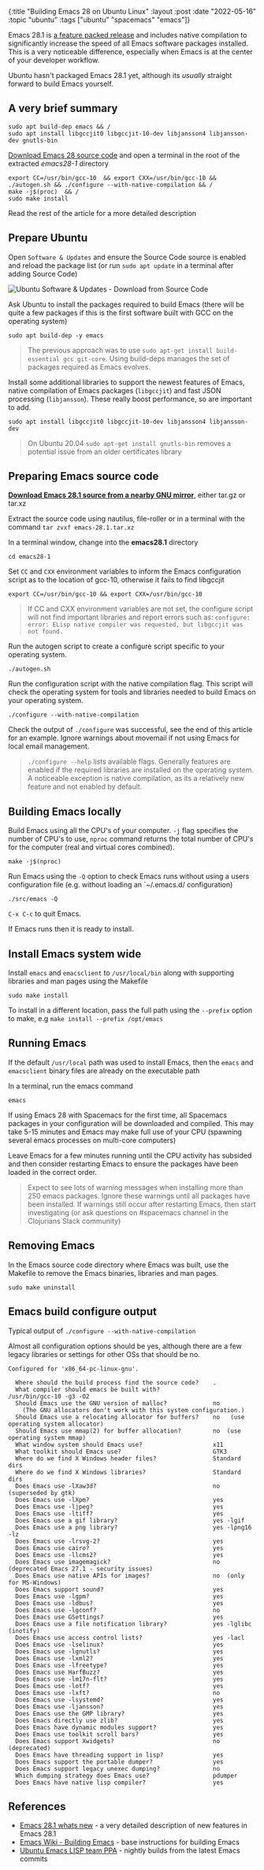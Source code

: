 {:title "Building Emacs 28 on Ubuntu Linux"
:layout :post
:date "2022-05-16"
:topic "ubuntu"
:tags  ["ubuntu" "spacemacs" "emacs"]}

Emacs 28.1 is [a feature packed release](https://www.masteringemacs.org/article/whats-new-in-emacs-28-1 "What is new in Emacs 28.1") and includes native compilation to significantly increase the speed of all Emacs software packages installed.  This is a very noticeable difference, especially when Emacs is at the center of your developer workflow.

Ubuntu hasn't packaged Emacs 28.1 yet, although its *usually* straight forward to build Emacs yourself.

<!-- more -->

## A very brief summary

```
sudo apt build-dep emacs && /
sudo apt install libgccjit0 libgccjit-10-dev libjansson4 libjansson-dev gnutls-bin
```

[Download Emacs 28 source code](https://www.gnu.org/software/emacs/download.html) and open a terminal in the root of the extracted *emacs28-1* directory

```
export CC=/usr/bin/gcc-10  && export CXX=/usr/bin/gcc-10 && ./autogen.sh && ./configure --with-native-compilation && /
make -j$(proc)  && /
sudo make install
```

Read the rest of the article for a more detailed description


## Prepare Ubuntu

Open `Software & Updates` and ensure the Source Code source is enabled and reload the package list (or run `sudo apt update` in a terminal after adding Source Code)

![Ubuntu Software & Updates - Download from Source Code](https://raw.githubusercontent.com/practicalli/graphic-design/live/ubuntu/screenshots/ubuntu-sofware-updates-download-from-source-code.png)

Ask Ubuntu to install the packages required to build Emacs (there will be quite a few packages if this is the first software built with GCC on the operating system)

```shell
sudo apt build-dep -y emacs
```

> The previous approach was to use `sudo apt-get install build-essential gcc git-core`. Using build-deps manages the set of packages required as Emacs evolves.

Install some additional libraries to support the newest features of Emacs, native compilation of Emacs packages (`libgccjit`) and fast JSON processing (`libjansson`).  These really boost performance, so are important to add.

```shell
sudo apt install libgccjit0 libgccjit-10-dev libjansson4 libjansson-dev
```

> On Ubuntu 20.04 `sudo apt-get install gnutls-bin`  removes a potential issue from an older certificates library


## Preparing Emacs source code

**[Download Emacs 28.1 source from a nearby GNU mirror](https://www.gnu.org/software/emacs/download.html)**, either tar.gz or tar.xz

Extract the source code using nautilus, file-roller or in a terminal with the command `tar zvxf emacs-28.1.tar.xz`

In a terminal window, change into the **emacs28.1** directory

```
cd emacs28-1
```


Set `CC` and `CXX` environment variables to inform the Emacs configuration script as to the location of gcc-10, otherwise it fails to find libgccjit

```
export CC=/usr/bin/gcc-10 && export CXX=/usr/bin/gcc-10
```

> If CC and CXX environment variables are not set, the configure script will not find important libraries and report errors such as: `configure: error: ELisp native compiler was requested, but libgccjit was not found.`


Run the autogen script to create a configure script specific to your operating system.

```
./autogen.sh
```

Run the configuration script with the native compilation flag.  This script will check the operating system for tools and libraries needed to build Emacs on your operating system.

```
./configure --with-native-compilation
```

Check the output of `./configure` was successful, see the end of this article for an example.  Ignore warnings about movemail if not using Emacs for local email management.

> `./configure --help` lists available flags. Generally features are enabled if the required libraries are installed on the operating system.
> A noticeable exception is native compilation, as its a relatively new feature and not enabled by default.


## Building Emacs locally

Build Emacs using all the CPU's of your computer.  `-j` flag specifies the number of CPU's to use, `nproc` command returns the total number of CPU's for the computer (real and virtual cores combined).

```
make -j$(nproc)
```

Run Emacs using the `-Q` option to check Emacs runs without using a users configuration file (e.g. without loading an `~/.emacs.d/ configuration)

```
./src/emacs -Q
```

`C-x C-c` to quit Emacs.

If Emacs runs then it is ready to install.


## Install Emacs system wide

Install `emacs` and `emacsclient` to `/usr/local/bin` along with supporting libraries and man pages using the Makefile

```
sudo make install
```

To install in a different location, pass the full path using the `--prefix` option to make, e.g `make install --prefix /opt/emacs`


## Running Emacs

If the default `/usr/local` path was used to install Emacs, then the `emacs` and `emacsclient` binary files are already on the executable path

In a terminal, run the emacs command

```
emacs
```

If using Emacs 28 with Spacemacs for the first time, all Spacemacs packages in your configuration will be downloaded and compiled.  This may take 5-15 minutes and Emacs may make full use of your CPU (spawning several emacs processes on multi-core computers)

Leave Emacs for a few minutes running until the CPU activity has subsided and then consider restarting Emacs to ensure the packages have been loaded in the correct order.

> Expect to see lots of warning messages when installing more than 250 emacs packages.  Ignore these warnings until all packages have been installed.  If warnings still occur after restarting Emacs, then start investigating (or ask questions on #spacemacs channel in the Clojurians Slack community)


## Removing Emacs

In the Emacs source code directory where Emacs was built, use the Makefile to remove the Emacs binaries, libraries and man pages.

```
sudo make uninstall
```


## Emacs build configure output

Typical output of  `./configure --with-native-compilation`

Almost all configuration options should be yes, although there are a few legacy libraries or settings for other OSs that should be no.

```
Configured for 'x86_64-pc-linux-gnu'.

  Where should the build process find the source code?    .
  What compiler should emacs be built with?               /usr/bin/gcc-10 -g3 -O2
  Should Emacs use the GNU version of malloc?             no
    (The GNU allocators don't work with this system configuration.)
  Should Emacs use a relocating allocator for buffers?    no   (use operating system allocator)
  Should Emacs use mmap(2) for buffer allocation?         no  (use operating system mmap)
  What window system should Emacs use?                    x11
  What toolkit should Emacs use?                          GTK3
  Where do we find X Windows header files?                Standard dirs
  Where do we find X Windows libraries?                   Standard dirs
  Does Emacs use -lXaw3d?                                 no  (superseded by gtk)
  Does Emacs use -lXpm?                                   yes
  Does Emacs use -ljpeg?                                  yes
  Does Emacs use -ltiff?                                  yes
  Does Emacs use a gif library?                           yes -lgif
  Does Emacs use a png library?                           yes -lpng16 -lz
  Does Emacs use -lrsvg-2?                                yes
  Does Emacs use cairo?                                   yes
  Does Emacs use -llcms2?                                 yes
  Does Emacs use imagemagick?                             no  (deprecated Emacs 27.1 - security issues)
  Does Emacs use native APIs for images?                  no  (only for MS-Windows)
  Does Emacs support sound?                               yes
  Does Emacs use -lgpm?                                   yes
  Does Emacs use -ldbus?                                  yes
  Does Emacs use -lgconf?                                 no
  Does Emacs use GSettings?                               yes
  Does Emacs use a file notification library?             yes -lglibc (inotify)
  Does Emacs use access control lists?                    yes -lacl
  Does Emacs use -lselinux?                               yes
  Does Emacs use -lgnutls?                                yes
  Does Emacs use -lxml2?                                  yes
  Does Emacs use -lfreetype?                              yes
  Does Emacs use HarfBuzz?                                yes
  Does Emacs use -lm17n-flt?                              yes
  Does Emacs use -lotf?                                   yes
  Does Emacs use -lxft?                                   no
  Does Emacs use -lsystemd?                               yes
  Does Emacs use -ljansson?                               yes
  Does Emacs use the GMP library?                         yes
  Does Emacs directly use zlib?                           yes
  Does Emacs have dynamic modules support?                yes
  Does Emacs use toolkit scroll bars?                     yes
  Does Emacs support Xwidgets?                            no  (deprecated)
  Does Emacs have threading support in lisp?              yes
  Does Emacs support the portable dumper?                 yes
  Does Emacs support legacy unexec dumping?               no
  Which dumping strategy does Emacs use?                  pdumper
  Does Emacs have native lisp compiler?                   yes
```


## References

* [Emacs 28.1 whats new](https://www.masteringemacs.org/article/whats-new-in-emacs-28-1) - a very detailed description of new features in Emacs 28.1
* [Emacs Wiki - Building Emacs](https://www.emacswiki.org/emacs/BuildingEmacs) - base instructions for building Emacs
* [Ubuntu Emacs LISP team PPA](https://launchpad.net/~ubuntu-elisp/+archive/ubuntu/ppa) - nightly builds from the latest Emacs commits
